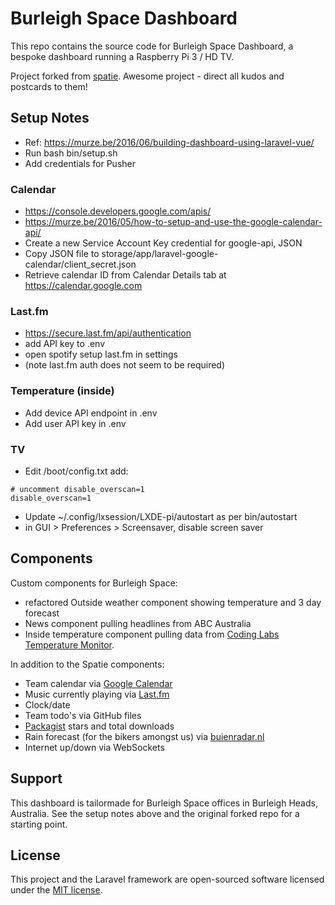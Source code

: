 # Burleigh Space Dashboard

This repo contains the source code for Burleigh Space Dashboard, a bespoke dashboard running a Raspberry Pi 3 / HD TV.

Project forked from [spatie](https://github.com/spatie/dashboard.spatie.be). Awesome project - direct all kudos and postcards to them!

## Setup Notes
- Ref: https://murze.be/2016/06/building-dashboard-using-laravel-vue/
- Run bash bin/setup.sh
- Add credentials for Pusher

### Calendar
- https://console.developers.google.com/apis/
- https://murze.be/2016/05/how-to-setup-and-use-the-google-calendar-api/
- Create a new Service Account Key credential for google-api, JSON
- Copy JSON file to storage/app/laravel-google-calendar/client_secret.json
- Retrieve calendar ID from Calendar Details tab at https://calendar.google.com

### Last.fm
- https://secure.last.fm/api/authentication
- add API key to .env
- open spotify setup last.fm in settings
- (note last.fm auth does not seem to be required)

### Temperature (inside)
- Add device API endpoint in .env
- Add user API key in .env

### TV
- Edit /boot/config.txt add:
````
# uncomment disable_overscan=1
disable_overscan=1
````
- Update ~/.config/lxsession/LXDE-pi/autostart as per bin/autostart
- in GUI > Preferences > Screensaver, disable screen saver 

## Components

Custom components for Burleigh Space:
 - refactored Outside weather component showing temperature and 3 day forecast
 - News component pulling headlines from ABC Australia
 - Inside temperature component pulling data from [Coding Labs Temperature Monitor](https://codinglabs.io).


In addition to the Spatie components:

- Team calendar via [Google Calendar](https://google.com/calendar)
- Music currently playing via [Last.fm](https://last.fm)
- Clock/date
- Team todo's via GitHub files
- [Packagist](https://packagist.org/) stars and total downloads
- Rain forecast (for the bikers amongst us) via [buienradar.nl](http://buienradar.nl)
- Internet up/down via WebSockets

## Support
This dashboard is tailormade for Burleigh Space offices in Burleigh Heads, Australia. See the setup notes above and the original forked repo for a starting point. 

## License
This project and the Laravel framework are open-sourced software licensed under the [MIT license](http://opensource.org/licenses/MIT).
